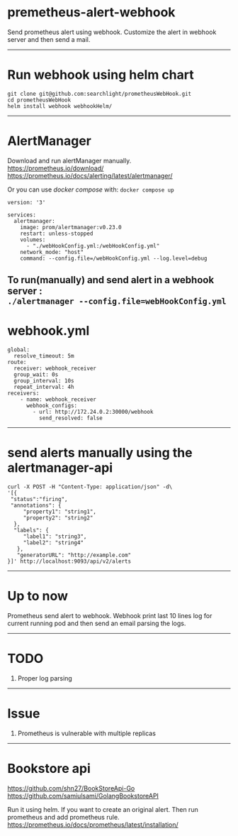 # premetheus-alert-webhook
Send prometheus alert using webhook. Customize the alert in webhook server and then send a mail.

-----------------------------
# Run webhook using helm chart
`git clone git@github.com:searchlight/prometheusWebHook.git` <br>
`cd prometheusWebHook` <br>
`helm install webhook webhookHelm/`

------------------------------
# AlertManager
Download and run alertManager manually. <br>
https://prometheus.io/download/ <br>
https://prometheus.io/docs/alerting/latest/alertmanager/

Or you can use <i> docker compose </i> with:
``
docker compose up
``

```
version: '3'

services:
  alertmanager:
    image: prom/alertmanager:v0.23.0
    restart: unless-stopped
    volumes:
      - "./webHookConfig.yml:/webHookConfig.yml"
    network_mode: "host"
    command: --config.file=/webHookConfig.yml --log.level=debug
```

To run(manually) and send alert in a webhook server : <br>
`./alertmanager --config.file=webHookConfig.yml`
------------------------------
# webhook.yml
````
global:
  resolve_timeout: 5m
route:
  receiver: webhook_receiver
  group_wait: 0s
  group_interval: 10s
  repeat_interval: 4h
receivers:
    - name: webhook_receiver
      webhook_configs:
        - url: http://172.24.0.2:30000/webhook
          send_resolved: false
````

---------------------------------

# send alerts manually using the alertmanager-api
````
curl -X POST -H "Content-Type: application/json" -d\
'[{
 "status":"firing",
 "annotations": {
     "property1": "string1",
     "property2": "string2"
  },
  "labels": {
     "label1": "string3",
     "label2": "string4"
   },
   "generatorURL": "http://example.com"
}]' http://localhost:9093/api/v2/alerts
````

-------------------- 

# Up to now
Prometheus send alert to webhook. Webhook print last 10 lines log for current running pod and then send an email 
parsing the logs.


--------------------

# TODO
 1. Proper log parsing

----------------------
# Issue
  1. Prometheus is vulnerable with multiple replicas
----------------------

# Bookstore api
https://github.com/shn27/BookStoreApi-Go <br>
https://github.com/samiulsami/GolangBookstoreAPI

Run it using helm. If you want to create an original alert. Then run prometheus and add prometheus rule.
https://prometheus.io/docs/prometheus/latest/installation/